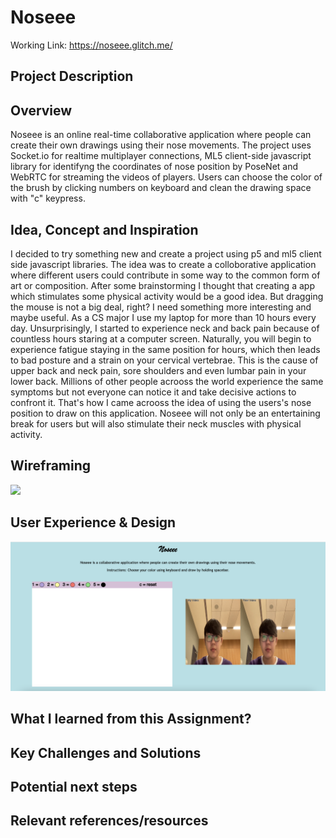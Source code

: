 # Noseee


Working Link: https://noseee.glitch.me/

## Project Description

## Overview
Noseee is an online real-time collaborative application where people can create their own drawings using their nose movements. The project uses Socket.io for realtime multiplayer connections, ML5 client-side javascript library for identifyng the coordinates of nose position by PoseNet and WebRTC for streaming the videos of players. Users can choose the color of the  brush by clicking numbers on keyboard and clean the drawing space with "c" keypress.

## Idea, Concept and Inspiration

I decided to try something new and create a project using p5 and ml5 client side javascript libraries. The idea was to create a colloborative application where different users could contribute in some way to the common form of art or composition. After some brainstorming I thought that creating a app which stimulates some physical activity would be a good idea. But dragging the mouse is not a big deal, right? I need something more interesting and maybe useful. As a CS major I use my laptop for more than 10 hours every day. Unsurprisingly, I started to experience neck and back pain because of countless hours staring at a computer screen. Naturally, you will begin to experience fatigue staying in the same position for hours, which then leads to bad posture and a strain on your cervical vertebrae. This is the cause of upper back and neck pain, sore shoulders and even lumbar pain in your lower back. Millions of other people acrooss the world experience the same symptoms but not everyone can notice it and take decisive actions to confront it. That's how I came acrooss the idea of using the users's nose position to draw on this application. Noseee will not only be an entertaining break for users but will also stimulate their neck muscles with physical activity.

## Wireframing

![](images/img0.png)

## User Experience & Design

![](images/img2.png)

## What I learned from this Assignment?


## Key Challenges and Solutions


## Potential next steps


## Relevant references/resources 

